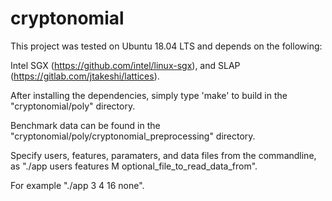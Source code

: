 # cryptonomial

This project was tested on Ubuntu 18.04 LTS and depends on the following:

Intel SGX (https://github.com/intel/linux-sgx), and SLAP (https://gitlab.com/jtakeshi/lattices).

After installing the dependencies, simply type 'make' to build in the "cryptonomial/poly" directory.

Benchmark data can be found in the "cryptonomial/poly/cryptonomial_preprocessing" directory.

Specify users, features, paramaters, and data files from the commandline, as "./app users features M optional_file_to_read_data_from".

For example "./app 3 4 16 none".

